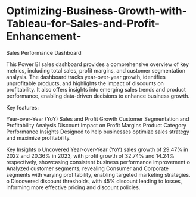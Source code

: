 # Optimizing-Business-Growth-with-Tableau-for-Sales-and-Profit-Enhancement-


Sales Performance Dashboard

This Power BI sales dashboard provides a comprehensive overview of key metrics, including total sales, profit margins, and customer segmentation analysis. The dashboard tracks year-over-year growth, identifies unprofitable products, and highlights the impact of discounts on profitability. It also offers insights into emerging sales trends and product performance, enabling data-driven decisions to enhance business growth.

Key features:

Year-over-Year (YoY) Sales and Profit Growth
Customer Segmentation and Profitability Analysis
Discount Impact on Profit Margins
Product Category Performance Insights
Designed to help businesses optimize sales strategy and maximize profitability.

Key Insights 
o Uncovered Year-over-Year (YoY) sales growth of 29.47% in 2022 and 20.36% in 2023, with profit 
growth of 32.74% and 14.24% respectively, showcasing consistent business performance improvement 
o Analyzed customer segments, revealing Consumer and Corporate segments with varying 
profitability, enabling targeted marketing strategies. 
o Discovered discount thresholds, with 45% discount leading to losses, informing more effective pricing 
and discount policies. 
